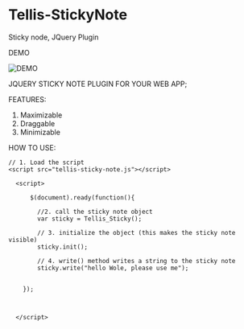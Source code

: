 # Tellis-StickyNote
Sticky node, JQuery Plugin


DEMO

![DEMO](https://thumb.ibb.co/gfPxfU/for_wolz.png)


JQUERY STICKY NOTE PLUGIN FOR YOUR WEB APP;

FEATURES:

1. Maximizable
2. Draggable
3. Minimizable

HOW TO USE:

```
// 1. Load the script
<script src="tellis-sticky-note.js"></script>

  <script>

      $(document).ready(function(){
        
        //2. call the sticky note object
        var sticky = Tellis_Sticky();

        // 3. initialize the object (this makes the sticky note visible)
        sticky.init();

        // 4. write() method writes a string to the sticky note
        sticky.write("hello Wole, please use me");
        
  
    });

  
 
  </script>
  
  ```
  


